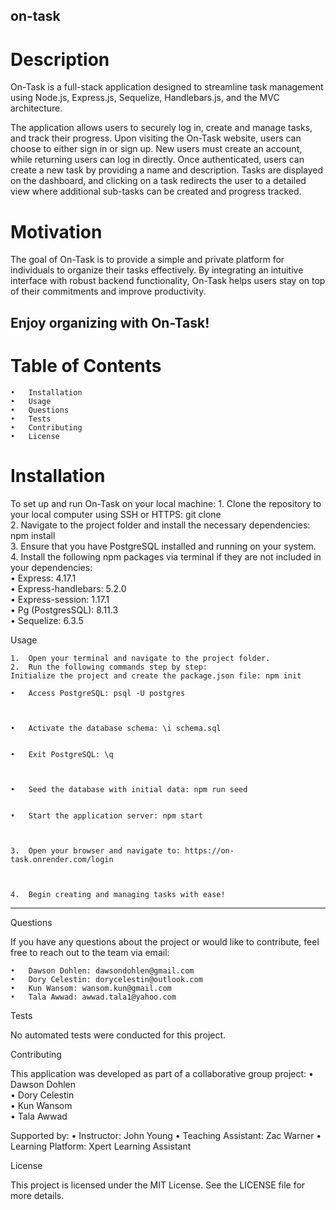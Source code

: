 ## on-task

# Description

On-Task is a full-stack application designed to streamline task management using Node.js, Express.js, Sequelize, Handlebars.js, and the MVC architecture.

The application allows users to securely log in, create and manage tasks, and track their progress. Upon visiting the On-Task website, users can choose to either sign in or sign up. New users must create an account, while returning users can log in directly. Once authenticated, users can create a new task by providing a name and description. Tasks are displayed on the dashboard, and clicking on a task redirects the user to a detailed view where additional sub-tasks can be created and progress tracked.

# Motivation

The goal of On-Task is to provide a simple and private platform for individuals to organize their tasks effectively. By integrating an intuitive interface with robust backend functionality, On-Task helps users stay on top of their commitments and improve productivity.

## Enjoy organizing with On-Task!

# Table of Contents

    •	Installation
    •	Usage
    •	Questions
    •	Tests
    •	Contributing
    •	License

# Installation

To set up and run On-Task on your local machine: 1. Clone the repository to your local computer using SSH or HTTPS: git clone <repository-url> \
 2. Navigate to the project folder and install the necessary dependencies: npm install \
 3. Ensure that you have PostgreSQL installed and running on your system. \
 4. Install the following npm packages via terminal if they are not included in your dependencies: \
 • Express: 4.17.1 \
 • Express-handlebars: 5.2.0 \
 • Express-session: 1.17.1 \
 • Pg (PostgresSQL): 8.11.3 \
 • Sequelize: 6.3.5

Usage

    1.	Open your terminal and navigate to the project folder.
    2.	Run the following commands step by step:
    Initialize the project and create the package.json file: npm init

    •	Access PostgreSQL: psql -U postgres



    •	Activate the database schema: \i schema.sql


    •	Exit PostgreSQL: \q



    •	Seed the database with initial data: npm run seed


    •	Start the application server: npm start



    3.	Open your browser and navigate to: https://on-task.onrender.com/login



    4.	Begin creating and managing tasks with ease!

---

Questions

If you have any questions about the project or would like to contribute, feel free to reach out to the team via email:

    •	Dawson Dohlen: dawsondohlen@gmail.com
    •	Dory Celestin: dorycelestin@outlook.com
    •	Kun Wansom: wansom.kun@gmail.com
    •	Tala Awwad: awwad.tala1@yahoo.com

Tests

No automated tests were conducted for this project.

Contributing

This application was developed as part of a collaborative group project:
• Dawson Dohlen \
 • Dory Celestin \
 • Kun Wansom \
 • Tala Awwad

Supported by:
• Instructor: John Young
• Teaching Assistant: Zac Warner
• Learning Platform: Xpert Learning Assistant

License

This project is licensed under the MIT License. See the LICENSE file for more details.

